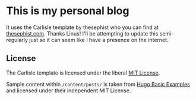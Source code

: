 # This is my personal blog
It uses the Carlisle template by thesephist who you can find at [thesephist.com](https://thesephist.com/). Thanks Linus! I'll be attempting to update this semi-regularly just so it can seem like I have a presence on the internet.

## License

The Carlisle template is licensed under the liberal [MIT License](/LICENSE).

Sample content within `/content/posts/` is taken from [Hugo Basic Examples](https://github.com/gohugoio/hugoBasicExample) and licensed under their independent MIT License.
